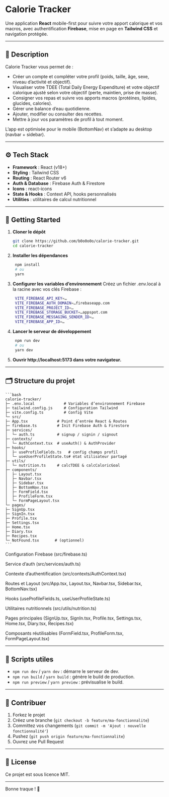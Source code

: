 # Calorie Tracker

Une application **React** mobile-first pour suivre votre apport calorique et vos macros, avec authentification **Firebase**, mise en page en **Tailwind CSS** et navigation protégée.

---

## 📖 Description

Calorie Tracker vous permet de :

- Créer un compte et compléter votre profil (poids, taille, âge, sexe, niveau d’activité et objectif).
- Visualiser votre TDEE (Total Daily Energy Expenditure) et votre objectif calorique ajusté selon votre objectif (perte, maintien, prise de masse).
- Consigner vos repas et suivre vos apports macros (protéines, lipides, glucides, calories).
- Gérer une balance d’eau quotidienne.
- Ajouter, modifier ou consulter des recettes.
- Mettre à jour vos paramètres de profil à tout moment.

L’app est optimisée pour le mobile (BottomNav) et s’adapte au desktop (navbar + sidebar).

---

## ⚙️ Tech Stack

- **Framework** : React (v18+)
- **Styling** : Tailwind CSS
- **Routing** : React Router v6
- **Auth & Database** : Firebase Auth & Firestore
- **Icons** : react-icons
- **State & Hooks** : Context API, hooks personnalisés
- **Utilities** : utilitaires de calcul nutritionnel

---

## 🚀 Getting Started

1. **Cloner le dépôt**
   ```bash
   git clone https://github.com/b0o0o0o/calorie-tracker.git
   cd calorie-tracker 
   ```
   
2. **Installer les dépendances**
   ```bash
    npm install
    # ou
    yarn
   ```
   
3. **Configurer les variables d’environnement**
Créez un fichier .env.local à la racine avec vos clés Firebase :
   ```bash
    VITE_FIREBASE_API_KEY=…
    VITE_FIREBASE_AUTH_DOMAIN=…firebaseapp.com
    VITE_FIREBASE_PROJECT_ID=…
    VITE_FIREBASE_STORAGE_BUCKET=…appspot.com
    VITE_FIREBASE_MESSAGING_SENDER_ID=…
    VITE_FIREBASE_APP_ID=…
   ```
   
4. **Lancer le serveur de développement**
   ```bash
    npm run dev
    # ou
    yarn dev
   ```

5. **Ouvrir http://localhost:5173 dans votre navigateur.**

---

## 🗂️ Structure du projet

    ```bash
    calorie-tracker/
    ├─ .env.local             # Variables d’environnement Firebase
    ├─ tailwind.config.js     # Configuration Tailwind
    ├─ vite.config.ts         # Config Vite
    └─ src/
    ├─ App.tsx             # Point d’entrée React & Routes
    ├─ firebase.ts         # Init Firebase Auth & Firestore
    ├─ services/
    │  └─ auth.ts          # signup / signin / signout
    ├─ contexts/
    │  └─ AuthContext.tsx  # useAuth() & AuthProvider
    ├─ hooks/
    │  ├─ useProfileFields.ts   # config champs profil
    │  └─ useUserProfileState.ts# état utilisateur partagé
    ├─ utils/
    │  └─ nutrition.ts     # calcTDEE & calcCaloricGoal
    ├─ components/
    │  ├─ Layout.tsx
    │  ├─ Navbar.tsx
    │  ├─ Sidebar.tsx
    │  ├─ BottomNav.tsx
    │  ├─ FormField.tsx
    │  ├─ ProfileForm.tsx
    │  └─ FormPageLayout.tsx
    └─ pages/
    ├─ SignUp.tsx
    ├─ SignIn.tsx
    ├─ Profile.tsx
    ├─ Settings.tsx
    ├─ Home.tsx
    ├─ Diary.tsx
    ├─ Recipes.tsx
    └─ NotFound.tsx       # (optionnel)
    ```
Configuration Firebase (src/firebase.ts)

Service d’auth (src/services/auth.ts)

Contexte d’authentification (src/contexts/AuthContext.tsx)

Routes et Layout (src/App.tsx, Layout.tsx, Navbar.tsx, Sidebar.tsx, BottomNav.tsx)

Hooks (useProfileFields.ts, useUserProfileState.ts)

Utilitaires nutritionnels (src/utils/nutrition.ts)

Pages principales (SignUp.tsx, SignIn.tsx, Profile.tsx, Settings.tsx, Home.tsx, Diary.tsx, Recipes.tsx)

Composants réutilisables (FormField.tsx, ProfileForm.tsx, FormPageLayout.tsx)

---

## 📜 Scripts utiles

- `npm run dev` / `yarn dev` : démarre le serveur de dev.
- `npm run build` / `yarn build` : génère le build de production.
- `npm run preview` / `yarn preview` : prévisualise le build.

---

## 🤝 Contribuer

1. Forkez le projet
2. Créez une branche (`git checkout -b feature/ma-fonctionnalite`)
3. Committez vos changements (`git commit -m 'Ajout : nouvelle fonctionnalité'`)
4. Pushez (`git push origin feature/ma-fonctionnalite`)
5. Ouvrez une Pull Request

---

## 📄 License

Ce projet est sous licence MIT.

---

Bonne traque ! 🚀